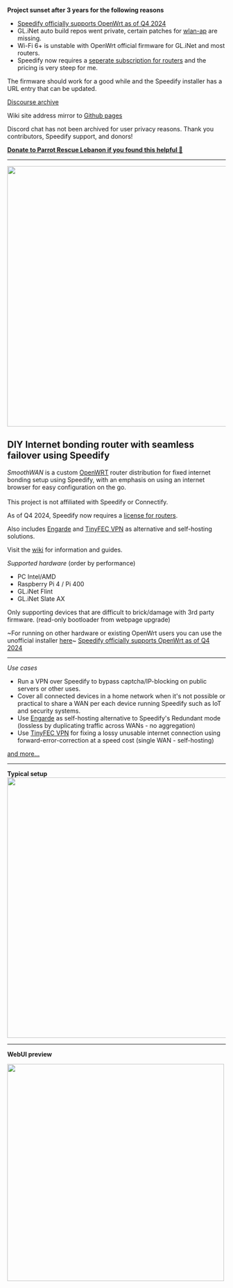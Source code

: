**Project sunset after 3 years for the following reasons**
- [Speedify officially supports OpenWrt as of Q4 2024](https://support.speedify.com/article/918-openwrt)
- GL.iNet auto build repos went private, certain patches for [wlan-ap](https://github.com/gl-inet/wlan-ap) are missing.
- Wi-Fi 6+ is unstable with OpenWrt official firmware for GL.iNet and most routers.
- Speedify now requires a [seperate subscription for routers](https://speedify.com/store/#routers) and the pricing is very steep for me.

The firmware should work for a good while and the Speedify installer has a URL entry that can be updated.

[Discourse archive](https://smoothwan.discourse.group/)

Wiki site address mirror to [Github pages](https://smoothwan.github.io/SmoothWAN-docs-mirror)

Discord chat has not been archived for user privacy reasons.
Thank you contributors, Speedify support, and donors!

**[Donate to Parrot Rescue Lebanon if you found this helpful 🦜](https://www.parrotrescuelebanon.com/)**


***

<img src="https://user-images.githubusercontent.com/96490382/185179903-4cbac04d-d0f7-47e2-b81a-167803205d33.png" width="600"/>  
<h2>DIY Internet bonding router with seamless failover using Speedify</h2> 

<i>SmoothWAN</i> is a custom [OpenWRT](https://openwrt.org/) router distribution for fixed internet bonding setup using Speedify, with an emphasis on using an internet browser for easy configuration on the go. <br>  
This project is not affiliated with Speedify or Connectify.<br>

As of Q4 2024, Speedify now requires a [license for routers](https://speedify.com/store/#routers).

Also includes <a href="https://github.com/porech/engarde">Engarde</a> and <a href="https://github.com/wangyu-/tinyfecVPN">TinyFEC VPN</a> as alternative and self-hosting solutions.<br>


Visit the [wiki](https://smoothwan.com) for information and guides.    

*Supported hardware*
(order by performance)

- PC Intel/AMD
- Raspberry Pi 4 / Pi 400
- GL.iNet Flint
- GL.iNet Slate AX

Only supporting devices that are difficult to brick/damage with 3rd party firmware. (read-only bootloader from webpage upgrade)

~For running on other hardware or existing OpenWrt users you can use the unofficial installer [here](https://github.com/TalalMash/Unofficial-Speedify-Installer-For-OpenWrt)~
[Speedify officially supports OpenWrt as of Q4 2024](https://support.speedify.com/article/918-openwrt)

***

*Use cases*

- Run a VPN over Speedify to bypass captcha/IP-blocking on public servers or other uses.
- Cover all connected devices in a home network when it's not possible or practical to share a WAN per each device running Speedify such as IoT and security systems.  
- Use [Engarde](https://github.com/porech/engarde) as self-hosting alternative to Speedify's Redundant mode (lossless by duplicating traffic across WANs - no aggregation)
- Use [TinyFEC VPN](https://github.com/wangyu-/tinyfecVPN) for fixing a lossy unusable internet connection using forward-error-correction at a speed cost (single WAN - self-hosting)

[and more...](https://smoothwan.com/features/)


***

**Typical setup**
<img src="https://raw.githubusercontent.com/TalalMash/SmoothWAN-web/main/smoothwan-illust.drawio.svg" width="600"/>

***
  
**WebUI preview**  
  
<img src="https://user-images.githubusercontent.com/96490382/208723215-92bb40df-c56d-4f82-b597-707aa8e35f7b.gif" width="500"/>
